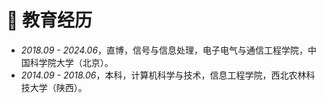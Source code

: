 # 📖 教育经历
- *2018.09 - 2024.06*，直博，信号与信息处理，电子电气与通信工程学院，中国科学院大学（北京）。
- *2014.09 - 2018.06*，本科，计算机科学与技术，信息工程学院，西北农林科技大学（陕西）。